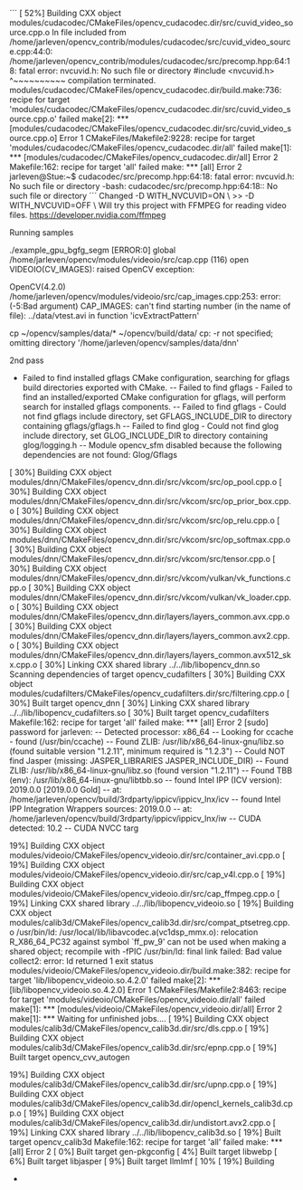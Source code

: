 
´´´
[ 52%] Building CXX object modules/cudacodec/CMakeFiles/opencv_cudacodec.dir/src/cuvid_video_source.cpp.o
In file included from /home/jarleven/opencv_contrib/modules/cudacodec/src/cuvid_video_source.cpp:44:0:
/home/jarleven/opencv_contrib/modules/cudacodec/src/precomp.hpp:64:18: fatal error: nvcuvid.h: No such file or directory
         #include <nvcuvid.h>
                  ^~~~~~~~~~~
compilation terminated.
modules/cudacodec/CMakeFiles/opencv_cudacodec.dir/build.make:736: recipe for target 'modules/cudacodec/CMakeFiles/opencv_cudacodec.dir/src/cuvid_video_source.cpp.o' failed
make[2]: *** [modules/cudacodec/CMakeFiles/opencv_cudacodec.dir/src/cuvid_video_source.cpp.o] Error 1
CMakeFiles/Makefile2:9228: recipe for target 'modules/cudacodec/CMakeFiles/opencv_cudacodec.dir/all' failed
make[1]: *** [modules/cudacodec/CMakeFiles/opencv_cudacodec.dir/all] Error 2
Makefile:162: recipe for target 'all' failed
make: *** [all] Error 2
jarleven@Stue:~$ cudacodec/src/precomp.hpp:64:18: fatal error: nvcuvid.h: No such file or directory
-bash: cudacodec/src/precomp.hpp:64:18:: No such file or directory
´´´
Changed
-D WITH_NVCUVID=ON \  >> -D WITH_NVCUVID=OFF \ 
Will try this project with FFMPEG for reading video files. https://developer.nvidia.com/ffmpeg


Running samples

./example_gpu_bgfg_segm 
[ERROR:0] global /home/jarleven/opencv/modules/videoio/src/cap.cpp (116) open VIDEOIO(CV_IMAGES): raised OpenCV exception:

OpenCV(4.2.0) /home/jarleven/opencv/modules/videoio/src/cap_images.cpp:253: error: (-5:Bad argument) CAP_IMAGES: can't find starting number (in the name of file): ../data/vtest.avi in function 'icvExtractPattern'



cp ~/opencv/samples/data/* ~/opencv/build/data/
cp: -r not specified; omitting directory '/home/jarleven/opencv/samples/data/dnn'


2nd pass

- Failed to find installed gflags CMake configuration, searching for gflags build directories exported with CMake.
-- Failed to find gflags - Failed to find an installed/exported CMake configuration for gflags, will perform search for installed gflags components.
-- Failed to find gflags - Could not find gflags include directory, set GFLAGS_INCLUDE_DIR to directory containing gflags/gflags.h
-- Failed to find glog - Could not find glog include directory, set GLOG_INCLUDE_DIR to directory containing glog/logging.h
-- Module opencv_sfm disabled because the following dependencies are not found: Glog/Gflags











[ 30%] Building CXX object modules/dnn/CMakeFiles/opencv_dnn.dir/src/vkcom/src/op_pool.cpp.o
[ 30%] Building CXX object modules/dnn/CMakeFiles/opencv_dnn.dir/src/vkcom/src/op_prior_box.cpp.o
[ 30%] Building CXX object modules/dnn/CMakeFiles/opencv_dnn.dir/src/vkcom/src/op_relu.cpp.o
[ 30%] Building CXX object modules/dnn/CMakeFiles/opencv_dnn.dir/src/vkcom/src/op_softmax.cpp.o
[ 30%] Building CXX object modules/dnn/CMakeFiles/opencv_dnn.dir/src/vkcom/src/tensor.cpp.o
[ 30%] Building CXX object modules/dnn/CMakeFiles/opencv_dnn.dir/src/vkcom/vulkan/vk_functions.cpp.o
[ 30%] Building CXX object modules/dnn/CMakeFiles/opencv_dnn.dir/src/vkcom/vulkan/vk_loader.cpp.o
[ 30%] Building CXX object modules/dnn/CMakeFiles/opencv_dnn.dir/layers/layers_common.avx.cpp.o
[ 30%] Building CXX object modules/dnn/CMakeFiles/opencv_dnn.dir/layers/layers_common.avx2.cpp.o
[ 30%] Building CXX object modules/dnn/CMakeFiles/opencv_dnn.dir/layers/layers_common.avx512_skx.cpp.o
[ 30%] Linking CXX shared library ../../lib/libopencv_dnn.so
Scanning dependencies of target opencv_cudafilters
[ 30%] Building CXX object modules/cudafilters/CMakeFiles/opencv_cudafilters.dir/src/filtering.cpp.o
[ 30%] Built target opencv_dnn
[ 30%] Linking CXX shared library ../../lib/libopencv_cudafilters.so
[ 30%] Built target opencv_cudafilters
Makefile:162: recipe for target 'all' failed
make: *** [all] Error 2
[sudo] password for jarleven: 
-- Detected processor: x86_64
-- Looking for ccache - found (/usr/bin/ccache)
-- Found ZLIB: /usr/lib/x86_64-linux-gnu/libz.so (found suitable version "1.2.11", minimum required is "1.2.3") 
-- Could NOT find Jasper (missing: JASPER_LIBRARIES JASPER_INCLUDE_DIR) 
-- Found ZLIB: /usr/lib/x86_64-linux-gnu/libz.so (found version "1.2.11") 
-- Found TBB (env): /usr/lib/x86_64-linux-gnu/libtbb.so
-- found Intel IPP (ICV version): 2019.0.0 [2019.0.0 Gold]
-- at: /home/jarleven/opencv/build/3rdparty/ippicv/ippicv_lnx/icv
-- found Intel IPP Integration Wrappers sources: 2019.0.0
-- at: /home/jarleven/opencv/build/3rdparty/ippicv/ippicv_lnx/iw
-- CUDA detected: 10.2
-- CUDA NVCC targ


 19%] Building CXX object modules/videoio/CMakeFiles/opencv_videoio.dir/src/container_avi.cpp.o
[ 19%] Building CXX object modules/videoio/CMakeFiles/opencv_videoio.dir/src/cap_v4l.cpp.o
[ 19%] Building CXX object modules/videoio/CMakeFiles/opencv_videoio.dir/src/cap_ffmpeg.cpp.o
[ 19%] Linking CXX shared library ../../lib/libopencv_videoio.so
[ 19%] Building CXX object modules/calib3d/CMakeFiles/opencv_calib3d.dir/src/compat_ptsetreg.cpp.o
/usr/bin/ld: /usr/local/lib/libavcodec.a(vc1dsp_mmx.o): relocation R_X86_64_PC32 against symbol `ff_pw_9' can not be used when making a shared object; recompile with -fPIC
/usr/bin/ld: final link failed: Bad value
collect2: error: ld returned 1 exit status
modules/videoio/CMakeFiles/opencv_videoio.dir/build.make:382: recipe for target 'lib/libopencv_videoio.so.4.2.0' failed
make[2]: *** [lib/libopencv_videoio.so.4.2.0] Error 1
CMakeFiles/Makefile2:8463: recipe for target 'modules/videoio/CMakeFiles/opencv_videoio.dir/all' failed
make[1]: *** [modules/videoio/CMakeFiles/opencv_videoio.dir/all] Error 2
make[1]: *** Waiting for unfinished jobs....
[ 19%] Building CXX object modules/calib3d/CMakeFiles/opencv_calib3d.dir/src/dls.cpp.o
[ 19%] Building CXX object modules/calib3d/CMakeFiles/opencv_calib3d.dir/src/epnp.cpp.o
[ 19%] Built target opencv_cvv_autogen


 19%] Building CXX object modules/calib3d/CMakeFiles/opencv_calib3d.dir/src/upnp.cpp.o
[ 19%] Building CXX object modules/calib3d/CMakeFiles/opencv_calib3d.dir/opencl_kernels_calib3d.cpp.o
[ 19%] Building CXX object modules/calib3d/CMakeFiles/opencv_calib3d.dir/undistort.avx2.cpp.o
[ 19%] Linking CXX shared library ../../lib/libopencv_calib3d.so
[ 19%] Built target opencv_calib3d
Makefile:162: recipe for target 'all' failed
make: *** [all] Error 2
[  0%] Built target gen-pkgconfig
[  4%] Built target libwebp
[  6%] Built target libjasper
[  9%] Built target IlmImf
[ 10%
[ 19%] Building

-
